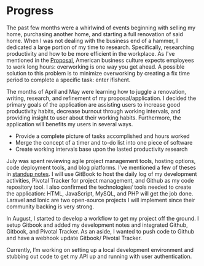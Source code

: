 # Progress

The past few months were a whirlwind of events beginning with selling my home, purchasing another home, and starting a full renovation of said home. When I was not dealing with the business end of a hammer, I dedicated a large portion of my time to research. Specifically, researching productivity and how to be more efficient in the workplace. As I've mentioned in the [Proposal](../docs/proposal.md), American business culture expects employees to work long hours: overworking is one way you get ahead. A possible solution to this problem is to minimize overworking by creating a fix time period to complete a specific task: enter ifishent.

The months of April and May were learning how to juggle a renovation, writing, research, and refinement of my proposal/application. I decided the primary goals of the application are assisting users to increase good productivity habits, decrease burnout through working intervals, and providing insight to user about their working habits. Furthermore, the application will benefits my users in several ways.
  * Provide a complete picture of tasks accomplished and hours worked
  * Merge the concept of a timer and to-do list into one piece of software
  * Create working intervals base upon the lasted productivity research

July was spent reviewing agile project management tools, hosting options, code deployment tools, and blog platforms. I’ve mentioned a few of theses in [standup notes](../stand-up/README.md). I will use GitBook to host the daily log of my development activities, Pivotal Tracker for project management, and Github as my code repository tool. I also confirmed the technologies/ tools needed to create the application: HTML, JavaScript, MySQL, and PHP will get the job done. Laravel and Ionic are two open-source projects I will implement since their community backing is very strong. 

In August, I started to develop a workflow to get my project off the ground. I setup Gitbook and added my development notes and integrated Github, Gitbook, and Pivotal Tracker. As an aside, I wanted to push code to Github and have a webhook update Gitbook/ Pivotal Tracker.

Currently, I’m working on setting up a local development environment and stubbing out code to get my API up and running with user authentication.